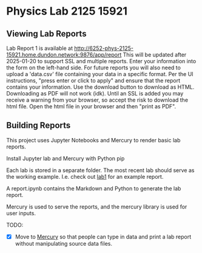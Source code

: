 # Physics Lab 2125 15921

## Viewing Lab Reports

Lab Report 1 is available at http://6252-phys-2125-15921.home.dundon.network:9876/app/report
This will be updated after 2025-01-20 to support SSL and multiple reports.
Enter your information into the form on the left-hand side.
For future reports you will also need to upload a 'data.csv' file containing your data in a specific format.
Per the UI instructions, "press enter or click to apply" and ensure that the report contains your information.
Use the download button to download as HTML. Downloading as PDF will not work (idk).
Until an SSL is added you may receive a warning from your browser, so accept the risk to download the html file.
Open the html file in your browser and then "print as PDF".

## Building Reports

This project uses Jupyter Notebooks and Mercury to render basic lab reports.

Install Jupyter lab and Mercury with Python pip

Each lab is stored in a separate folder. The most recent lab should serve as the working example.
I.e. check out [lab1](lab1/) for an example report.

A report.ipynb contains the Markdown and Python to generate the lab report.

Mercury is used to serve the reports, and the mercury library is used for user inputs.

TODO:

- [x] Move to [Mercury](https://runmercury.com/) so that people can type in data and print a lab report without manipulating source data files.
